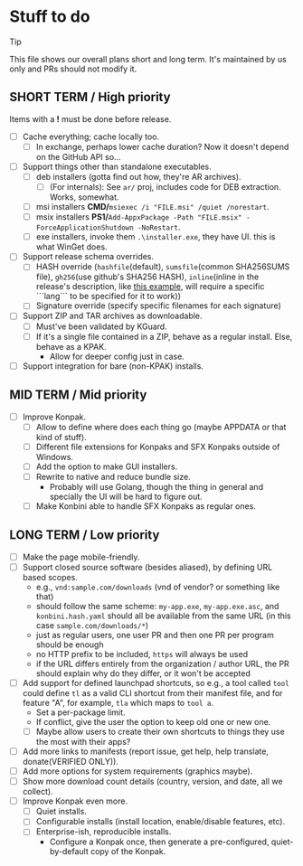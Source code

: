 # Stuff to do

> [!TIP]
> This file shows our overall plans short and long term.
> It's maintained by us only and PRs should not modify it.

## SHORT TERM / High priority

Items with a **!** must be done before release.

- [ ] Cache everything; cache locally too.
    - [ ] In exchange, perhaps lower cache duration? Now it doesn't depend on the GitHub API so...
- [ ] Support things other than standalone executables.
    - [ ] deb installers (gotta find out how, they're AR archives).
        - [ ] (For internals): See `ar/` proj, includes code for DEB extraction. Works, somewhat.
    - [ ] msi installers **CMD/**`msiexec /i "FILE.msi" /quiet /norestart`.
    - [ ] msix installers **PS1/**`Add-AppxPackage -Path "FILE.msix" -ForceApplicationShutdown -NoRestart`.
    - [ ] exe installers, invoke them `.\installer.exe`, they have UI. this is what WinGet does.
- [ ] Support release schema overrides.
    - [ ] HASH override (`hashfile`(default), `sumsfile`(common SHA256SUMS file), `gh256`(use github's SHA256 HASH), `inline`(inline in the release's description, like [this example](https://github.com/danirod/cartero/releases/tag/v0.2.4), will require a specific \`\`\`lang\`\`\` to be specified for it to work))
    - [ ] Signature override (specify specific filenames for each signature)
- [ ] Support ZIP and TAR archives as downloadable.
    - [ ] Must've been validated by KGuard.
    - [ ] If it's a single file contained in a ZIP, behave as a regular install. Else, behave as a KPAK.
        - Allow for deeper config just in case.
- [ ] Support integration for bare (non-KPAK) installs.

## MID TERM / Mid priority

- [ ] Improve Konpak.
    - [ ] Allow to define where does each thing go (maybe APPDATA or that kind of stuff).
    - [ ] Different file extensions for Konpaks and SFX Konpaks outside of Windows.
    - [ ] Add the option to make GUI installers.
    - [ ] Rewrite to native and reduce bundle size.
        - Probably will use Golang, though the thing in general and specially the UI will be hard to figure out.
    - [ ] Make Konbini able to handle SFX Konpaks as regular ones.

## LONG TERM / Low priority

- [ ] Make the page mobile-friendly.
- [ ] Support closed source software (besides aliased), by defining URL based scopes.
    - e.g., `vnd:sample.com/downloads` (vnd of vendor? or something like that)
    - should follow the same scheme: `my-app.exe`, `my-app.exe.asc`, and `konbini.hash.yaml` should all be available from the same URL (in this case `sample.com/downloads/*`)
    - just as regular users, one user PR and then one PR per program should be enough
    - no HTTP prefix to be included, `https` will always be used
    - if the URL differs entirely from the organization / author URL, the PR should explain why do they differ, or it won't be accepted
- [ ] Add support for defined launchpad shortcuts, so e.g., a tool called `tool` could define `tl` as a valid CLI shortcut from their manifest file, and for feature "A", for example, `tla` which maps to `tool a`.
    - Set a per-package limit.
    - If conflict, give the user the option to keep old one or new one.
    - [ ] Maybe allow users to create their own shortcuts to things they use the most with their apps?
- [ ] Add more links to manifests (report issue, get help, help translate, donate(VERIFIED ONLY)).
- [ ] Add more options for system requirements (graphics maybe).
- [ ] Show more download count details (country, version, and date, all we collect).
- [ ] Improve Konpak even more.
    - [ ] Quiet installs.
    - [ ] Configurable installs (install location, enable/disable features, etc).
    - [ ] Enterprise-ish, reproducible installs.
        - Configure a Konpak once, then generate a pre-configured, quiet-by-default copy of the Konpak.
